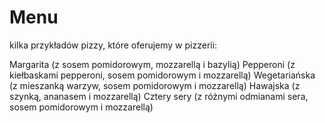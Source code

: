 # Menu

kilka przykładów pizzy, które oferujemy w pizzerii:

Margarita (z sosem pomidorowym, mozzarellą i bazylią)
Pepperoni (z kiełbaskami pepperoni, sosem pomidorowym i mozzarellą)
Wegetariańska (z mieszanką warzyw, sosem pomidorowym i mozzarellą)
Hawajska (z szynką, ananasem i mozzarellą)
Cztery sery (z różnymi odmianami sera, sosem pomidorowym i mozzarellą)

